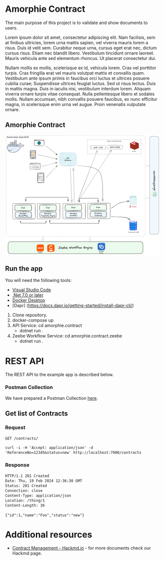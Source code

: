 # Amorphie Contract

The main purpose of this project is to validate and show documents to users. 

Lorem ipsum dolor sit amet, consectetur adipiscing elit. Nam facilisis, sem at finibus ultricies, lorem urna mattis sapien, vel viverra mauris lorem a risus. Duis id velit sem. Curabitur neque urna, cursus eget erat nec, dictum cursus risus. Etiam nec blandit libero. Vestibulum tincidunt ornare laoreet. Mauris vehicula ante sed elementum rhoncus. Ut placerat consectetur dui.

Nullam mollis ex mollis, scelerisque ex id, vehicula lorem. Cras vel porttitor turpis. Cras fringilla erat vel mauris volutpat mattis et convallis quam. Vestibulum ante ipsum primis in faucibus orci luctus et ultrices posuere cubilia curae; Suspendisse ultrices feugiat luctus. Sed ut risus lectus. Duis in mattis magna. Duis in iaculis nisi, vestibulum interdum lorem. Aliquam viverra ornare turpis vitae consequat. Nulla pellentesque libero et sodales mollis. Nullam accumsan, nibh convallis posuere faucibus, ex nunc efficitur magna, in scelerisque enim urna vel augue. Proin venenatis vulputate ornare.

## Amorphie Contract

![Amorphie Contract](docs/images/contract_diagram.png)

## Run the app

You will need the following tools:

* [Visual Studio Code](https://code.visualstudio.com/download/)
* [.Net 7.0 or later](https://dotnet.microsoft.com/en-us/download/dotnet/7.0)
* [Docker Desktop](https://www.docker.com/products/docker-desktop)
* [Dapr] (https://docs.dapr.io/getting-started/install-dapr-cli/)

1. Clone repository.
2. docker-compose up
3. API Service: cd amorphie.contract  
    * dotnet run .
4. Zeebe Workflow Service: cd amorphie.contract.zeebe
    * dotnet run .


# REST API

The REST API to the example app is described below.

### Postman Collection

We have prepared a Postman Collection [here](https://github.com/amorphie/contract/tree/master/amorphie.contract/Postman).

## Get list of Contracts

### Request

`GET /contracts/`

    curl -i -H 'Accept: application/json' -d 'ReferenceNo=12345&status=new' http://localhost:7000/contracts

### Response

    HTTP/1.1 201 Created
    Date: Thu, 19 Feb 2024 12:36:30 GMT
    Status: 201 Created
    Connection: close
    Content-Type: application/json
    Location: /thing/1
    Content-Length: 36

    {"id":1,"name":"Foo","status":"new"}


# Additional resources

- [Contract Management - Hackmd.io](https://hackmd.io/4MhaOBJTTt-pqLtAOz_g8A?both#Contract-Management) - for more documents check our Hackmd page.

    



